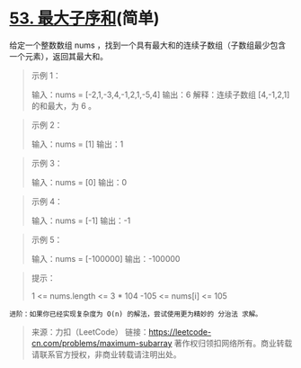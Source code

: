# [53. 最大子序和](https://leetcode-cn.com/problems/maximum-subarray/)(简单)

给定一个整数数组 nums ，找到一个具有最大和的连续子数组（子数组最少包含一个元素），返回其最大和。

> 示例 1：
>
> 输入：nums = [-2,1,-3,4,-1,2,1,-5,4]
> 输出：6
> 解释：连续子数组 [4,-1,2,1] 的和最大，为 6 。

> 示例 2：
>
> 输入：nums = [1]
> 输出：1

> 示例 3：
>
> 输入：nums = [0]
> 输出：0

> 示例 4：
>
> 输入：nums = [-1]
> 输出：-1

> 示例 5：
>
> 输入：nums = [-100000]
> 输出：-100000

> 提示：
>
> 1 <= nums.length <= 3 * 104
> -105 <= nums[i] <= 105

`进阶：如果你已经实现复杂度为 O(n) 的解法，尝试使用更为精妙的 分治法 求解。`

> 来源：力扣（LeetCode）
> 链接：https://leetcode-cn.com/problems/maximum-subarray
> 著作权归领扣网络所有。商业转载请联系官方授权，非商业转载请注明出处。